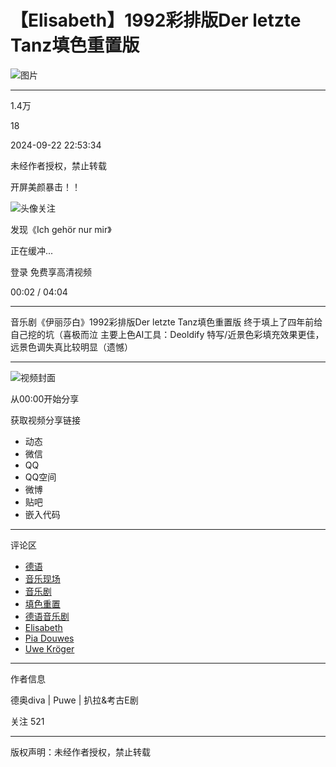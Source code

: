 # 【Elisabeth】1992彩排版Der letzte Tanz填色重置版

![图片](//i2.hdslb.com/bfs/archive/8171b522e23747e1164c5198b13aefff2a228a8d.jpg@100w_100h_1c.webp)

---

1.4万

18

2024-09-22 22:53:34

未经作者授权，禁止转载

开屏美颜暴击！！

![头像](//i1.hdslb.com/bfs/face/10abda9e71a85131aaf923c87e7c6f697f79fd42.jpg@96w.webp)关注

发现《Ich gehör nur mir》

正在缓冲...

登录 免费享高清视频

00:02 / 04:04

---

音乐剧《伊丽莎白》1992彩排版Der letzte Tanz填色重置版 终于填上了四年前给自己挖的坑（喜极而泣 主要上色AI工具：Deoldify 特写/近景色彩填充效果更佳，远景色调失真比较明显（遗憾）

---

![视频封面](//i2.hdslb.com/bfs/archive/8171b522e23747e1164c5198b13aefff2a228a8d.jpg@518w_290h_1c_!web-video-share-cover.webp)

从00:00开始分享

获取视频分享链接

- 动态
- 微信
- QQ
- QQ空间
- 微博
- 贴吧
- 嵌入代码

---

评论区

- [德语](//search.bilibili.com/all?keyword=%E5%BE%B7%E8%AF%AD&from_source=video_tag)
- [音乐现场](//search.bilibili.com/all?keyword=%E9%9F%B3%E4%B9%90%E7%8E%B0%E5%9C%BA&from_source=video_tag)
- [音乐剧](//search.bilibili.com/all?keyword=%E9%9F%B3%E4%B9%90%E5%89%A7&from_source=video_tag)
- [填色重置](//search.bilibili.com/all?keyword=%E5%A1%AB%E8%89%B2%E9%87%8D%E7%BD%AE&from_source=video_tag)
- [德语音乐剧](//search.bilibili.com/all?keyword=%E5%BE%B7%E8%AF%AD%E9%9F%B3%E4%B9%90%E5%89%A7&from_source=video_tag)
- [Elisabeth](//search.bilibili.com/all?keyword=Elisabeth&from_source=video_tag)
- [Pia Douwes](//search.bilibili.com/all?keyword=Pia%20Douwes&from_source=video_tag)
- [Uwe Kröger](//search.bilibili.com/all?keyword=Uwe%20Kr%C3%B6ger&from_source=video_tag)

---

作者信息

德奥diva | Puwe | 扒拉&考古E剧

关注 521

---

版权声明：未经作者授权，禁止转载
<!-- tcd_original_link https://www.bilibili.com/video/BV1B5s2ejEZv/ -->
